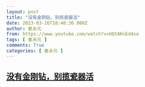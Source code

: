 ```yaml
---
layout: post
title: "没有金刚钻，别揽瓷器活"
date: 2023-03-16T18:40:36.000Z
author: 崔永元
from: https://www.youtube.com/watch?v=UQtAKnEd4xo
tags: [ 崔永元 ]
comments: True
categories: [ 崔永元 ]
---
```

<!--1678992036000-->
[没有金刚钻，别揽瓷器活](https://www.youtube.com/watch?v=UQtAKnEd4xo)
------

<div>

</div>
